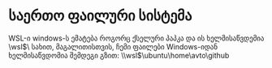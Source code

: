 # საერთო ფაილური სისტემა


WSL-ი windows-ს ემატება როგორც ქსელური პაპკა და ის ხელმისაწვდემია \\wsl$\ სახით, მაგალითისთვის, ჩემი ფაილები Windows-იდან ხელმისაწვდომია შემდეგი გზით: \\wsl$\ubuntu\home\avto\github

